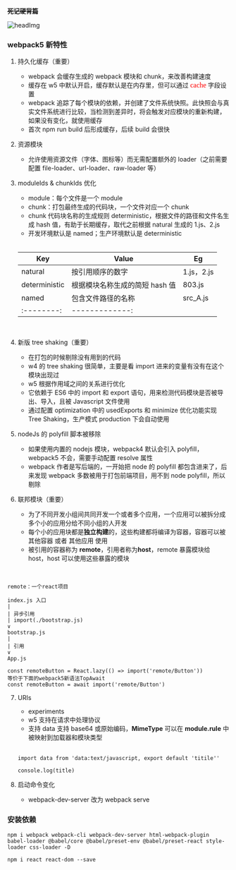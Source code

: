 **~~死记硬背篇~~**

![headImg](https://img-blog.csdnimg.cn/20190110153341989.jpg?x-oss-process=image/watermark,type_ZmFuZ3poZW5naGVpdGk,shadow_10,text_aHR0cHM6Ly9ibG9nLmNzZG4ubmV0L3dlaXhpbl8zODE4NDc0MQ==,size_16,color_FFFFFF,t_70)

### webpack5 新特性

1. 持久化缓存（重要）

   - webpack 会缓存生成的 webpack 模块和 chunk，来改善构建速度
   - 缓存在 w5 中默认开启，缓存默认是在内存里，但可以通过 <font face="楷体" size = 3 color = red > cache </font> 字段设置
   - webpack 追踪了每个模块的依赖，并创建了文件系统快照。此快照会与真实文件系统进行比较，当检测到差异时，将会触发对应模块的重新构建，如果没有变化，就使用缓存
   - 首次 npm run build 后形成缓存，后续 build 会很快

2. 资源模块

   - 允许使用资源文件（字体、图标等）而无需配置额外的 loader（之前需要配置 file-loader、url-loader、raw-loader 等）

3. moduleIds & chunkIds 优化

   - module：每个文件是一个 module
   - chunk：打包最终生成的代码块，一个文件对应一个 chunk
   - chunk 代码块名称的生成规则 deterministic，根据文件的路径和文件名生成 hash 值，有助于长期缓存，取代之前根据 natural 生成的 1.js、2.js
   - 开发环境默认是 named；生产环境默认是 deterministic

   <br>

   | Key           | Value                          | Eg         |
   | ------------- | ------------------------------ | ---------- |
   | natural       | 按引用顺序的数字               | 1.js，2.js |
   | deterministic | 根据模块名称生成的简短 hash 值 | 803.js     |
   | named         | 包含文件路径的名称             | src_A.js   |
   | :--------:    | -------------:                 |

<br>

4. 新版 tree shaking（重要）

   - 在打包的时候剔除没有用到的代码
   - w4 的 tree shaking 很简单，主要是看 import 进来的变量有没有在这个模块出现过
   - w5 根据作用域之间的关系进行优化
   - 它依赖于 ES6 中的 import 和 export 语句，用来检测代码模块是否被导出、导入，且被 Javascript 文件使用
   - 通过配置 optimization 中的 usedExports 和 minimize 优化功能实现 Tree Shaking，生产模式 production 下会自动使用

5. nodeJs 的 polyfill 脚本被移除

   - 如果使用内置的 nodejs 模块，webpack4 默认会引入 polyfill，webpack5 不会，需要手动配置 resolve 属性
   - webpack 作者是写后端的，一开始把 node 的 polyfill 都包含进来了，后来发现 webpack 多数被用于打包前端项目，用不到 node polyfill，所以剔除

6. 联邦模块（重要）

   - 为了不同开发小组间共同开发一个或者多个应用，一个应用可以被拆分成多个小的应用分给不同小组的人开发
   - 每个小的应用块都是**独立构建**的，这些构建都将编译为容器，容器可以被 其他容器 或者 其他应用 使用
   - 被引用的容器称为 **remote**，引用者称为**host**，remote 暴露模块给 host，host 可以使用这些暴露的模块

<br>

```
remote：一个react项目

index.js 入口
|
| 异步引用
| import(./bootstrap.js)
∨
bootstrap.js
|
| 引用
∨
App.js

const remoteButton = React.lazy(() => import('remote/Button'))
等价于下面的webpack5新语法TopAwait
const remoteButton = await import('remote/Button')
```

7. URIs

   - experiments
   - w5 支持在请求中处理协议
   - 支持 data 支持 base64 或原始编码，**MimeType** 可以在 **module.rule** 中被映射到加载器和模块类型

   <br>

   ```javacript
   import data from 'data:text/javascript, export default 'titile''

   console.log(title)
   ```

8. 启动命令变化
   - webpack-dev-server 改为 webpack serve

### 安装依赖

```
npm i webpack webpack-cli webpack-dev-server html-webpack-plugin babel-loader @babel/core @babel/preset-env @babel/preset-react style-loader css-loader -D

npm i react react-dom --save
```
